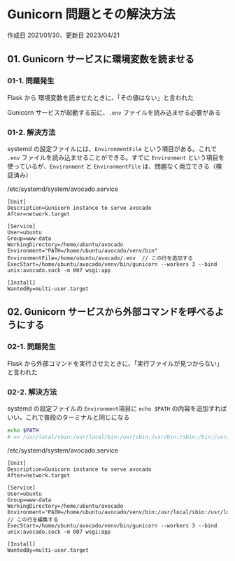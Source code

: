 # Gunicorn 問題とその解決方法

作成日 2021/01/30、更新日 2023/04/21

## 01. Gunicorn サービスに環境変数を読ませる

### 01-1. 問題発生

Flask から 環境変数を読ませたときに、「その値はない」と言われた

Gunicorn サービスが起動する前に、`.env` ファイルを読み込ませる必要がある

### 01-2. 解決方法

systemd の設定ファイルには、`EnvironmentFile` という項目がある。これで `.env` ファイルを読み込ませることができる。すでに `Environment` という項目を使っているが、`Environment` と `EnvironmentFile` は、問題なく両立できる（検証済み）

/etc/systemd/system/avocado.service

```text
[Unit]
Description=Gunicorn instance to serve avocado
After=network.target

[Service]
User=ubuntu
Group=www-data
WorkingDirectory=/home/ubuntu/avocado
Environment="PATH=/home/ubuntu/avocado/venv/bin"
EnvironmentFile=/home/ubuntu/avocado/.env  // この行を追加する
ExecStart=/home/ubuntu/avocado/venv/bin/gunicorn --workers 3 --bind unix:avocado.sock -m 007 wsgi:app

[Install]
WantedBy=multi-user.target
```

## 02. Gunicorn サービスから外部コマンドを呼べるようにする

### 02-1. 問題発生

Flask から外部コマンドを実行させたときに、「実行ファイルが見つからない」と言われた

### 02-2. 解決方法

systemd の設定ファイルの `Environment`項目に `echo $PATH` の内容を追加すればいい。これで普段のターミナルと同じになる

```bash
echo $PATH
# => /usr/local/sbin:/usr/local/bin:/usr/sbin:/usr/bin:/sbin:/bin:/usr/games:/usr/local/games:/snap/bin
```

/etc/systemd/system/avocado.service

```text
[Unit]
Description=Gunicorn instance to serve avocado
After=network.target

[Service]
User=ubuntu
Group=www-data
WorkingDirectory=/home/ubuntu/avocado
Environment="PATH=/home/ubuntu/avocado/venv/bin:/usr/local/sbin:/usr/local/bin:/usr/sbin:/usr/bin:/sbin:/bin:/usr/games:/usr/local/games:/snap/bin"  // この行を編集する
ExecStart=/home/ubuntu/avocado/venv/bin/gunicorn --workers 3 --bind unix:avocado.sock -m 007 wsgi:app

[Install]
WantedBy=multi-user.target
```
